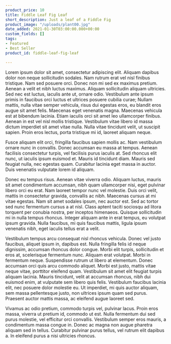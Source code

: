 ```yaml
---
product_price: 10
title: Fiddle Leaf Fig Leaf
short_description: Just a leaf of a Fiddle Fig
product_image: "/uploads/plant00.jpg"
date_added: 2021-01-30T03:00:00.000+00:00
custom_fields: []
tags:
- Featured
- Best Seller
product_id: fiddle-leaf-fig-leaf

---
```

Lorem ipsum dolor sit amet, consectetur adipiscing elit. Aliquam dapibus dolor non neque sollicitudin sodales. Nam rutrum erat vel nisl finibus tristique. Nam sed posuere orci. Donec non mi sed ex maximus pretium. Aenean a velit et nibh luctus maximus. Aliquam sollicitudin aliquam ultricies. Sed nec est luctus, iaculis ante ut, ornare odio. Vestibulum ante ipsum primis in faucibus orci luctus et ultrices posuere cubilia curae; Nullam mattis, nulla vitae semper vehicula, risus dui egestas eros, eu blandit eros augue sit amet felis. Maecenas eget venenatis magna. Maecenas vehicula est at bibendum lacinia. Etiam iaculis orci sit amet leo ullamcorper finibus. Aenean in est vel nisl mollis tristique. Vestibulum vitae libero id massa dictum imperdiet sit amet vitae nulla. Nulla vitae tincidunt velit, ut suscipit sapien. Proin eros lectus, porta tristique mi id, laoreet aliquam neque.

Fusce aliquam elit orci, fringilla faucibus sapien mollis ac. Nam vestibulum ornare nunc in convallis. Donec accumsan eu massa at tempus. Aenean facilisis consectetur turpis, vel facilisis purus iaculis at. Sed rhoncus elit nunc, ut iaculis ipsum euismod et. Mauris id tincidunt diam. Mauris sed feugiat nulla, nec egestas quam. Curabitur lacinia eget massa in auctor. Duis venenatis vulputate lorem id aliquam.

Donec eu tempus risus. Aenean vitae viverra odio. Aliquam luctus, mauris sit amet condimentum accumsan, nibh quam ullamcorper nisi, eget pulvinar libero orci eu erat. Nam laoreet tempor nunc vel molestie. Duis orci velit, mattis in consectetur gravida, convallis ac nibh. Maecenas cursus at mi vitae egestas. Nam sit amet sodales ipsum, nec auctor est. Sed ac tortor sed nunc fermentum cursus a at nisl. Class aptent taciti sociosqu ad litora torquent per conubia nostra, per inceptos himenaeos. Quisque sollicitudin mi in nulla tempus rhoncus. Integer aliquam ante in erat tempus, eu volutpat ipsum gravida. Nulla faucibus, mi quis faucibus mattis, ligula ipsum venenatis nibh, eget iaculis tellus erat a velit.

Vestibulum tempus arcu consequat nisl rhoncus vehicula. Donec vel justo faucibus, aliquet ipsum in, dapibus est. Nulla fringilla felis id neque dignissim, accumsan rhoncus dolor congue. Morbi elit turpis, sollicitudin et eros at, scelerisque fermentum nunc. Aliquam erat volutpat. Morbi in fermentum neque. Suspendisse rutrum ut libero at elementum. Donec accumsan orci quis arcu commodo aliquet. Morbi est justo, mattis vitae neque vitae, porttitor eleifend quam. Vestibulum sit amet elit feugiat turpis aliquam lacinia. Mauris tincidunt, velit at accumsan rhoncus, nibh dui euismod enim, at vulputate sem libero quis felis. Vestibulum faucibus lacinia elit, nec posuere dolor molestie eu. Ut imperdiet, mi quis auctor aliquam, sem massa pellentesque justo, non ultrices ipsum quam sed purus. Praesent auctor mattis massa, ac eleifend augue laoreet sed.

Vivamus ac odio pretium, commodo turpis vel, pulvinar lacus. Proin eros massa, viverra ut pretium id, commodo ut est. Nulla fermentum dui sed purus molestie, vel efficitur orci convallis. Vestibulum semper eros mauris, a condimentum massa congue in. Donec ac magna non augue pharetra aliquam sed in tellus. Curabitur pulvinar purus tellus, vel rutrum elit dapibus a. In eleifend purus a nisi ultricies rhoncus.
